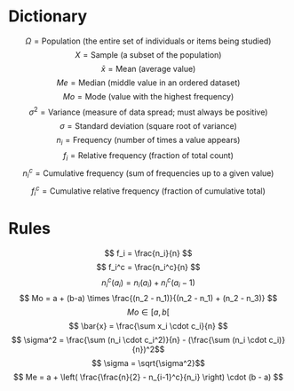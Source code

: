 # Dictionary

$$\Omega = \text{Population (the entire set of individuals or items being studied)} $$
$$ X = \text{Sample (a subset of the population)} $$
$$ \bar{x} = \text{Mean (average value)} $$
$$ Me = \text{Median (middle value in an ordered dataset)} $$
$$ Mo = \text{Mode (value with the highest frequency)} $$ $$ \sigma^2 = \text{Variance (measure of data spread; must always be positive)} $$ $$ \sigma = \text{Standard deviation (square root of variance)} $$ $$ n_i = \text{Frequency (number of times a value appears)} $$ $$ f_i = \text{Relative frequency (fraction of total count)} $$ $$ n_i^c = \text{Cumulative frequency (sum of frequencies up to a given value)} $$ $$ f_i^c = \text{Cumulative relative frequency (fraction of cumulative total)}$$

# Rules
$$
	f_i = \frac{n_i}{n} $$ $$ f_i^c = \frac{n_i^c}{n} $$ $$ n_i^c(a_i) = n_i(a_i) + n_i^c(a_i-1) $$ $$ Mo = a + (b-a) \times \frac{(n_2 - n_1)}{(n_2 - n_1) + (n_2 - n_3)} $$ $$ Mo \in [a,b[ $$ $$ \bar{x} = \frac{\sum x_i \cdot c_i}{n} $$ $$ \sigma^2 = \frac{\sum (n_i \cdot c_i^2)}{n} - (\frac{\sum (n_i \cdot c_i)}{n})^2$$ $$ \sigma = \sqrt{\sigma^2}$$
$$
Me = a + \left( \frac{\frac{n}{2} - n_{i-1}^c}{n_i} \right) \cdot (b - a)
$$